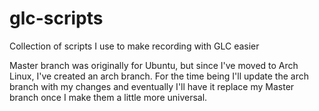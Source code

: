 glc-scripts
===========

Collection of scripts I use to make recording with GLC easier

Master branch was originally for Ubuntu, but since I've moved to Arch Linux, I've created an arch branch.
For the time being I'll update the arch branch with my changes and eventually I'll have it replace my Master branch
once I make them a little more universal. 
